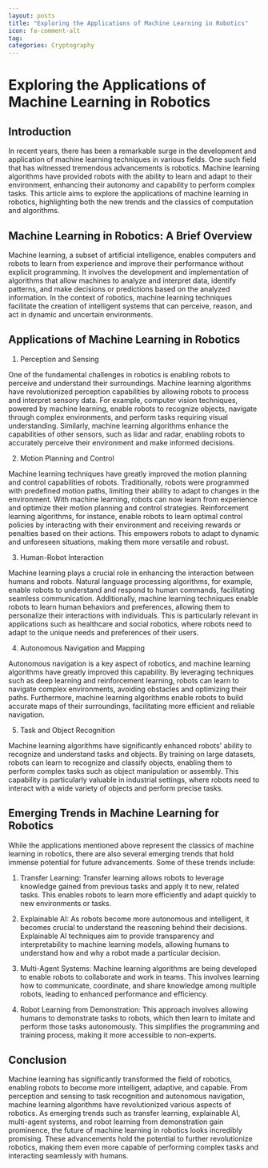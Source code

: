 ```yaml
---
layout: posts
title: "Exploring the Applications of Machine Learning in Robotics"
icon: fa-comment-alt
tag:      
categories: Cryptography
---
```



# Exploring the Applications of Machine Learning in Robotics

## Introduction

In recent years, there has been a remarkable surge in the development and application of machine learning techniques in various fields. One such field that has witnessed tremendous advancements is robotics. Machine learning algorithms have provided robots with the ability to learn and adapt to their environment, enhancing their autonomy and capability to perform complex tasks. This article aims to explore the applications of machine learning in robotics, highlighting both the new trends and the classics of computation and algorithms.

## Machine Learning in Robotics: A Brief Overview

Machine learning, a subset of artificial intelligence, enables computers and robots to learn from experience and improve their performance without explicit programming. It involves the development and implementation of algorithms that allow machines to analyze and interpret data, identify patterns, and make decisions or predictions based on the analyzed information. In the context of robotics, machine learning techniques facilitate the creation of intelligent systems that can perceive, reason, and act in dynamic and uncertain environments.

## Applications of Machine Learning in Robotics

1. Perception and Sensing

One of the fundamental challenges in robotics is enabling robots to perceive and understand their surroundings. Machine learning algorithms have revolutionized perception capabilities by allowing robots to process and interpret sensory data. For example, computer vision techniques, powered by machine learning, enable robots to recognize objects, navigate through complex environments, and perform tasks requiring visual understanding. Similarly, machine learning algorithms enhance the capabilities of other sensors, such as lidar and radar, enabling robots to accurately perceive their environment and make informed decisions.

2. Motion Planning and Control

Machine learning techniques have greatly improved the motion planning and control capabilities of robots. Traditionally, robots were programmed with predefined motion paths, limiting their ability to adapt to changes in the environment. With machine learning, robots can now learn from experience and optimize their motion planning and control strategies. Reinforcement learning algorithms, for instance, enable robots to learn optimal control policies by interacting with their environment and receiving rewards or penalties based on their actions. This empowers robots to adapt to dynamic and unforeseen situations, making them more versatile and robust.

3. Human-Robot Interaction

Machine learning plays a crucial role in enhancing the interaction between humans and robots. Natural language processing algorithms, for example, enable robots to understand and respond to human commands, facilitating seamless communication. Additionally, machine learning techniques enable robots to learn human behaviors and preferences, allowing them to personalize their interactions with individuals. This is particularly relevant in applications such as healthcare and social robotics, where robots need to adapt to the unique needs and preferences of their users.

4. Autonomous Navigation and Mapping

Autonomous navigation is a key aspect of robotics, and machine learning algorithms have greatly improved this capability. By leveraging techniques such as deep learning and reinforcement learning, robots can learn to navigate complex environments, avoiding obstacles and optimizing their paths. Furthermore, machine learning algorithms enable robots to build accurate maps of their surroundings, facilitating more efficient and reliable navigation.

5. Task and Object Recognition

Machine learning algorithms have significantly enhanced robots' ability to recognize and understand tasks and objects. By training on large datasets, robots can learn to recognize and classify objects, enabling them to perform complex tasks such as object manipulation or assembly. This capability is particularly valuable in industrial settings, where robots need to interact with a wide variety of objects and perform precise tasks.

## Emerging Trends in Machine Learning for Robotics

While the applications mentioned above represent the classics of machine learning in robotics, there are also several emerging trends that hold immense potential for future advancements. Some of these trends include:

1. Transfer Learning: Transfer learning allows robots to leverage knowledge gained from previous tasks and apply it to new, related tasks. This enables robots to learn more efficiently and adapt quickly to new environments or tasks.

2. Explainable AI: As robots become more autonomous and intelligent, it becomes crucial to understand the reasoning behind their decisions. Explainable AI techniques aim to provide transparency and interpretability to machine learning models, allowing humans to understand how and why a robot made a particular decision.

3. Multi-Agent Systems: Machine learning algorithms are being developed to enable robots to collaborate and work in teams. This involves learning how to communicate, coordinate, and share knowledge among multiple robots, leading to enhanced performance and efficiency.

4. Robot Learning from Demonstration: This approach involves allowing humans to demonstrate tasks to robots, which then learn to imitate and perform those tasks autonomously. This simplifies the programming and training process, making it more accessible to non-experts.

## Conclusion

Machine learning has significantly transformed the field of robotics, enabling robots to become more intelligent, adaptive, and capable. From perception and sensing to task recognition and autonomous navigation, machine learning algorithms have revolutionized various aspects of robotics. As emerging trends such as transfer learning, explainable AI, multi-agent systems, and robot learning from demonstration gain prominence, the future of machine learning in robotics looks incredibly promising. These advancements hold the potential to further revolutionize robotics, making them even more capable of performing complex tasks and interacting seamlessly with humans.